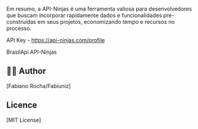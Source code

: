 <!-- 
  Tags: DadosIA
  Label: 🌬️ Consulta de Qualidade do Ar
  Description: Consulta de Qualidade do Ar
  path_hook: hookfigma.hook1
-->

Em resumo, a API-Ninjas é uma ferramenta valiosa para desenvolvedores que buscam incorporar rapidamente dados e funcionalidades pré-construídas em seus projetos, economizando tempo e recursos no processo.

API Key - https://api-ninjas.com/profile

BrasilApi
API-Ninjas

## 👨‍💻 Author
[Fabiano Rocha/Fabiuniz]

## Licence

[MIT License]